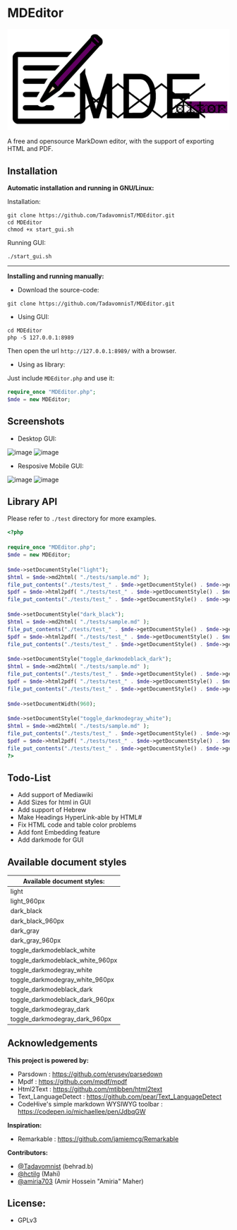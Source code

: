 # MDEditor

![MDEditor-Logo](./docs/images/MDEditor_logo.png)

A free and opensource MarkDown editor, with the support of exporting HTML and PDF.

## Installation

**Automatic installation and running in GNU/Linux:**

Installation:
```
git clone https://github.com/TadavomnisT/MDEditor.git
cd MDEditor
chmod +x start_gui.sh
```
Running GUI:
```
./start_gui.sh
```

----------------------------


**Installing and running manually:**

* Download the source-code:
```
git clone https://github.com/TadavomnisT/MDEditor.git
```
* Using GUI:
```
cd MDEditor
php -S 127.0.0.1:8989
```
Then open the url `http://127.0.0.1:8989/` with a browser.
* Using as library:

Just include `MDEditor.php` and use it:
```php
require_once "MDEditor.php";
$mde = new MDEditor;
```

## Screenshots


* Desktop GUI:

![image](https://github.com/TadavomnisT/MDEditor/assets/63199745/fe786b4a-461d-46d1-a6ec-d3ff258ac153)
![image](https://github.com/TadavomnisT/MDEditor/assets/63199745/2a67e6cf-d062-4a66-a9c0-d6e19df40f01)


* Resposive Mobile GUI:

![image](https://github.com/TadavomnisT/MDEditor/assets/63199745/726fcd3c-8d61-4c18-ae08-43854d2939a0)
![image](https://github.com/TadavomnisT/MDEditor/assets/63199745/9cbe101d-4916-4fb1-916c-4655665bb116)


## Library API

Please refer to `./test` directory for more examples.
```php
<?php

require_once "MDEditor.php";
$mde = new MDEditor;

$mde->setDocumentStyle("light");
$html = $mde->md2html( "./tests/sample.md" );
file_put_contents("./tests/test_" . $mde->getDocumentStyle() . $mde->getDocumentWidth() . ".html", $html);
$pdf = $mde->html2pdf( "./tests/test_" . $mde->getDocumentStyle() . $mde->getDocumentWidth() . ".html" );
file_put_contents("./tests/test_" . $mde->getDocumentStyle() . $mde->getDocumentWidth() . ".pdf", $pdf);

$mde->setDocumentStyle("dark_black");
$html = $mde->md2html( "./tests/sample.md" );
file_put_contents("./tests/test_" . $mde->getDocumentStyle() . $mde->getDocumentWidth() . ".html", $html);
$pdf = $mde->html2pdf( "./tests/test_" . $mde->getDocumentStyle() . $mde->getDocumentWidth() . ".html" );
file_put_contents("./tests/test_" . $mde->getDocumentStyle() . $mde->getDocumentWidth() . ".pdf", $pdf);

$mde->setDocumentStyle("toggle_darkmodeblack_dark");
$html = $mde->md2html( "./tests/sample.md" );
file_put_contents("./tests/test_" . $mde->getDocumentStyle() . $mde->getDocumentWidth() . ".html", $html);
$pdf = $mde->html2pdf( "./tests/test_" . $mde->getDocumentStyle() . $mde->getDocumentWidth() . ".html" );
file_put_contents("./tests/test_" . $mde->getDocumentStyle() . $mde->getDocumentWidth() . ".pdf", $pdf);

$mde->setDocumentWidth(960);

$mde->setDocumentStyle("toggle_darkmodegray_white");
$html = $mde->md2html( "./tests/sample.md" );
file_put_contents("./tests/test_" . $mde->getDocumentStyle() . $mde->getDocumentWidth() . ".html", $html);
$pdf = $mde->html2pdf( "./tests/test_" . $mde->getDocumentStyle() . $mde->getDocumentWidth() . ".html" );
file_put_contents("./tests/test_" . $mde->getDocumentStyle() . $mde->getDocumentWidth() . ".pdf", $pdf);
?>
```

## Todo-List
+ Add support of Mediawiki
+ Add Sizes for html in GUI
+ Add support of Hebrew
+ Make Headings HyperLink-able by HTML#
+ Fix HTML code and table color problems
+ Add font Embedding feature
+ Add darkmode for GUI


## Available document styles

|Available document styles:|
|--------|
|light|
|light_960px|
|dark_black|
|dark_black_960px|
|dark_gray|
|dark_gray_960px|
|toggle_darkmodeblack_white|
|toggle_darkmodeblack_white_960px|
|toggle_darkmodegray_white|
|toggle_darkmodegray_white_960px|
|toggle_darkmodeblack_dark|
|toggle_darkmodeblack_dark_960px|
|toggle_darkmodegray_dark|
|toggle_darkmodegray_dark_960px|


## Acknowledgements

**This project is powered by:**
* Parsdown : https://github.com/erusev/parsedown
* Mpdf : https://github.com/mpdf/mpdf
* Html2Text : https://github.com/mtibben/html2text
* Text_LanguageDetect : https://github.com/pear/Text_LanguageDetect
* CodeHive's simple markdown WYSIWYG toolbar : https://codepen.io/michaellee/pen/JdbqGW

**Inspiration:**
* Remarkable : https://github.com/jamiemcg/Remarkable
  
**Contributors:**
* [@Tadavomnist](https://github.com/TadavomnisT) (behrad.b)
* [@hctilg](https://github.com/hctilg) (Mahi)
* [@amiria703](https://github.com/amiria703) (Amir Hossein "Amiria" Maher)

## License:

* GPLv3
